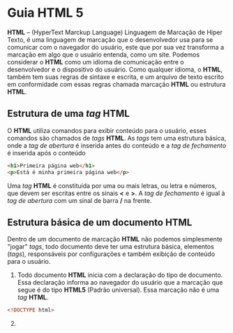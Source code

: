 # Guia HTML 5
**HTML** – (HyperText Marckup Language) Linguagem de Marcação de Hiper Texto, é uma linguagem de marcação que o desenvolvedor usa para se comunicar com o navegador do usuário, este que por sua vez transforma a marcação em algo que o usuário entenda, como um site. 
Podemos considerar o **HTML** como um idioma de comunicação entre o desenvolvedor e o dispositivo do usuário.
Como qualquer idioma, o **HTML**, também tem suas regras de sintaxe e escrita, e um arquivo de texto escrito em conformidade com essas regras chamada marcação **HTML** ou estrutura **HTML**.

## Estrutura de uma _tag_ HTML
O **HTML** utiliza comandos para exibir conteúdo para o usuário, esses comandos são chamados de _tags_ **HTML**. As _tags_ tem uma estrutura básica, onde a _tag de abertura_ é inserida antes do conteúdo e a _tag de fechamento_ é inserida após o conteúdo

```html
<h1>Primeira página web</h1>
<p>Está é minha primeira página web</p>
```
Uma _tag_ **HTML** é constituída por uma ou mais letras, ou letra e números, que devem ser escritas entre os sinais **<** e **>**. A _tag de fechamento_ é igual à _tag de abertura_ com um sinal de barra **/** na frente.

## Estrutura básica de um documento HTML
Dentro de um documento de marcação **HTML** não podemos simplesmente "jogar" _tags_, todo documento deve ter uma estrutura básica, elementos (_tags_), responsáveis por configurações e também exibição de conteúdo para o usuário.
1. Todo documento **HTML** inicia com a declaração do tipo de documento. Essa declaração informa ao navegador do usuário que a marcação que segue é do tipo **HTML5** (Padrão universal). Essa marcação não é uma _tag_ **HTML**.
```html
<!DOCTYPE html>
```
2. 
